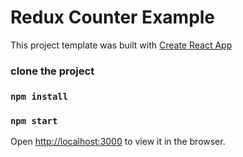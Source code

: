 # Redux Counter Example

This project template was built with [Create React App](https://github.com/facebookincubator/create-react-app)

### clone the project

### `npm install`

### `npm start`

Open [http://localhost:3000](http://localhost:3000) to view it in the browser.


